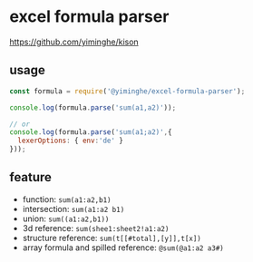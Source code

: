# excel formula parser

https://github.com/yiminghe/kison

## usage

```js
const formula = require('@yiminghe/excel-formula-parser');

console.log(formula.parse('sum(a1,a2)'));

// or 
console.log(formula.parse('sum(a1;a2)',{
  lexerOptions: { env:'de' }
}));
```

## feature

- function: `sum(a1:a2,b1)`
- intersection: `sum(a1:a2 b1)`
- union: `sum((a1:a2,b1))`
- 3d reference: `sum(shee1:sheet2!a1:a2)`
- structure reference: `sum(t[[#total],[y]],t[x])`
- array formula and spilled reference: `@sum(@a1:a2 a3#)`  
